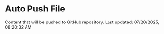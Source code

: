 # Auto Push File

Content that will be pushed to GitHub repository.
Last updated: 07/20/2025, 08:20:32 AM